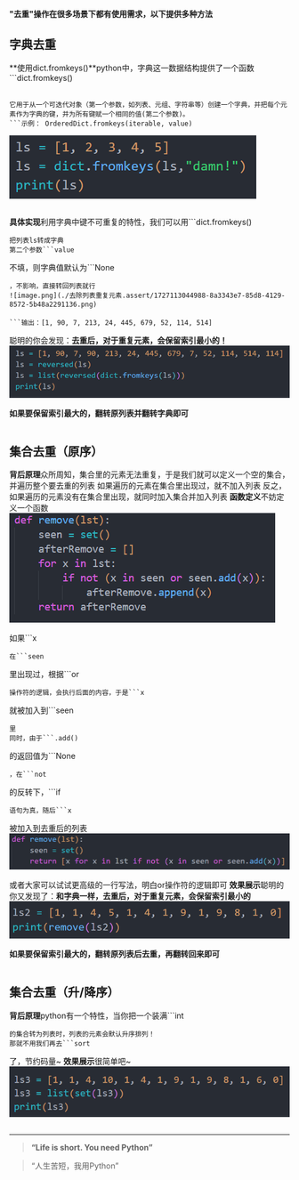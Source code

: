 **"去重"操作在很多场景下都有使用需求，以下提供多种方法**
## 字典去重
**使用dict.fromkeys()**python中，字典这一数据结构提供了一个函数 ```dict.fromkeys()
```
 
它用于从一个可迭代对象（第一个参数，如列表、元组、字符串等）创建一个字典，并把每个元素作为字典的键，并为所有键赋一个相同的值(第二个参数)。 
```示例： OrderedDict.fromkeys(iterable, value)  
```

![image.png](./去除列表重复元素.assert/1727113420633-c5099d40-8154-4796-8634-2850c56598b7.png)

```输出：{1: 'damn!', 2: 'damn!', 3: 'damn!', 4: 'damn!', 5: 'damn!'}
```

​
**具体实现**利用字典中键不可重复的特性，我们可以用```dict.fromkeys()
```
把列表ls转成字典
第二个参数```value
```
不填，则字典值默认为```None
```
，不影响，直接转回列表就行
![image.png](./去除列表重复元素.assert/1727113044988-8a3343e7-85d8-4129-8572-5b48a2291136.png)

```输出：[1, 90, 7, 213, 24, 445, 679, 52, 114, 514]
```


聪明的你会发现：**去重后，对于重复元素，会保留索引最小的！**
![image.png](./去除列表重复元素.assert/1727113091890-d421eaa3-58cc-4b47-b441-151109d8ce2c.png)

**如果要保留索引最大的，翻转原列表并翻转字典即可**
```输出：[1, 90, 213, 24, 445, 679, 7,52, 514, 114]
```

## 集合去重（原序）
**背后原理**众所周知，集合里的元素无法重复，于是我们就可以定义一个空的集合，并遍历整个要去重的列表
如果遍历的元素在集合里出现过，就不加入列表
反之，如果遍历的元素没有在集合里出现，就同时加入集合并加入列表
**函数定义**不妨定义一个函数
![image.png](./去除列表重复元素.assert/1727364599536-be8e9771-e62e-4b86-ab94-40d40e6ed20b.png)

如果```x
```
在```seen
```
里出现过，根据```or
```
操作符的逻辑，会执行后面的内容，于是```x
```
就被加入到```seen
```
里
同时，由于```.add()
```
的返回值为```None
```
，在```not
```
的反转下，```if
```
语句为真，随后```x
```
被加入到去重后的列表
![image.png](./去除列表重复元素.assert/1727364338319-b415dffc-e29f-4d80-a162-94adfbc86974.png)

或者大家可以试试更高级的一行写法，明白or操作符的逻辑即可
**效果展示**聪明的你又发现了：**和字典一样，去重后，对于重复元素，会保留索引最小的**
![image.png](./去除列表重复元素.assert/1727364845836-2511a3b8-d959-4b5e-976f-85c2a5d87616.png)

**如果要保留索引最大的，翻转原列表后去重，再翻转回来即可**
```输出：[1, 4, 5, 9, 8, 0]
```

## 集合去重（升/降序）
**背后原理**python有一个特性，当你把一个装满```int
```
的集合转为列表时，列表的元素会默认升序排列！
那就不用我们再去```sort
```
了，节约码量~
**效果展示**很简单吧~
![image.png](./去除列表重复元素.assert/1727365567745-afc483d3-dcf9-40a4-9a1f-22106faec38b.png)

```输出：[0, 1, 4, 6, 8, 9, 10]
```


---
> **“Life is short. You need Python”**

> “人生苦短，我用Python”

